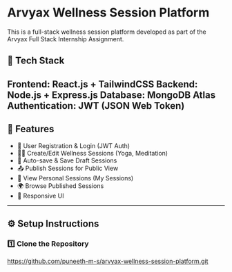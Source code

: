 # Arvyax Wellness Session Platform
This is a full-stack wellness session platform developed as part of the Arvyax Full Stack Internship Assignment.

## 🧩 Tech Stack
**Frontend**: React.js + TailwindCSS
**Backend**: Node.js + Express.js
**Database**: MongoDB Atlas
**Authentication**: JWT (JSON Web Token)
---

## 🚀 Features
- 🔐 User Registration & Login (JWT Auth)
- 🧘‍♂️ Create/Edit Wellness Sessions (Yoga, Meditation)
- 💾 Auto-save & Save Draft Sessions
- 📤 Publish Sessions for Public View
- 👤 View Personal Sessions (My Sessions)
- 🌍 Browse Published Sessions
- 📱 Responsive UI
---
## ⚙️ Setup Instructions

### 1️⃣ Clone the Repository
https://github.com/puneeth-m-s/arvyax-wellness-session-platform.git
